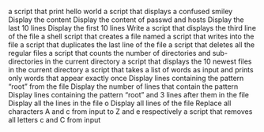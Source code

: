 a script that print hello world
a script that displays a confused smiley
Display the content
Display the content of passwd and hosts
Display the last 10 lines
Display the first 10 lines
Write a script that displays the third line of the file
a shell script that creates a file named
a script that writes into the file
a script that duplicates the last line of the file
a script that deletes all the regular files
 a script that counts the number of directories and sub-directories in the current directory
a script that displays the 10 newest files in the current directory
a script that takes a list of words as input and prints only words that appear exactly once
Display lines containing the pattern “root” from the file
Display the number of lines that contain the pattern
Display lines containing the pattern “root” and 3 lines after them in the file
Display all the lines in the file
o Display all lines of the file
Replace all characters A and c from input to Z and e respectively
a script that removes all letters c and C from input
